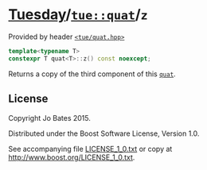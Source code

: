 [Tuesday](../../../README.md)/[`tue::quat`](../../headers/quat.md)/`z`
======================================================================
Provided by header [`<tue/quat.hpp>`](../../headers/quat.md)

```c++
template<typename T>
constexpr T quat<T>::z() const noexcept;
```

Returns a copy of the third component of this [`quat`](../../headers/quat.md).

License
-------
Copyright Jo Bates 2015.

Distributed under the Boost Software License, Version 1.0.

See accompanying file [LICENSE_1_0.txt](../../../LICENSE_1_0.txt) or copy at
http://www.boost.org/LICENSE_1_0.txt.
